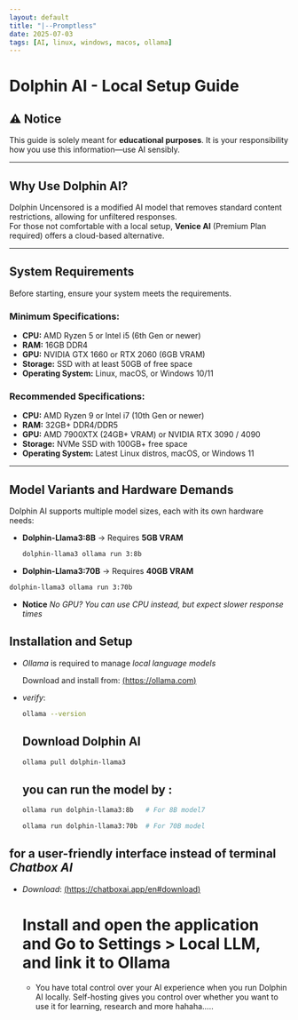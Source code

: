 ```yaml
---
layout: default
title: "|--Promptless"
date: 2025-07-03 
tags: [AI, linux, windows, macos, ollama]
---
```


# Dolphin AI - Local Setup Guide

## ⚠️ Notice
This guide is solely meant for **educational purposes**. It is your responsibility how you use this information—use AI sensibly.

---

## Why Use Dolphin AI?

Dolphin Uncensored is a modified AI model that removes standard content restrictions, allowing for unfiltered responses.  
For those not comfortable with a local setup, **Venice AI** (Premium Plan required) offers a cloud-based alternative.

---

## System Requirements

Before starting, ensure your system meets the requirements.

### Minimum Specifications:
- **CPU:** AMD Ryzen 5 or Intel i5 (6th Gen or newer)  
- **RAM:** 16GB DDR4  
- **GPU:** NVIDIA GTX 1660 or RTX 2060 (6GB VRAM)  
- **Storage:** SSD with at least 50GB of free space  
- **Operating System:** Linux, macOS, or Windows 10/11  

### Recommended Specifications:
- **CPU:** AMD Ryzen 9 or Intel i7 (10th Gen or newer)  
- **RAM:** 32GB+ DDR4/DDR5  
- **GPU:** AMD 7900XTX (24GB+ VRAM) or NVIDIA RTX 3090 / 4090  
- **Storage:** NVMe SSD with 100GB+ free space  
- **Operating System:** Latest Linux distros, macOS, or Windows 11

---

## Model Variants and Hardware Demands

Dolphin AI supports multiple model sizes, each with its own hardware needs:

- **Dolphin-Llama3:8B** → Requires **5GB VRAM**  
  ```bash
  dolphin-llama3 ollama run 3:8b
  ```
- **Dolphin-Llama3:70B** → Requires **40GB VRAM**
 ```bash
dolphin-llama3 ollama run 3:70b
```
- **Notice** *No GPU? You can use CPU instead, but expect slower response times*
## Installation and Setup
- *Ollama* is required to manage *local language models*
   
  Download and install from: [(https://ollama.com)](https://ollama.com)

- *verify*:
  ```bash
  ollama --version
  ```
  ## Download Dolphin AI
  ```bash
  ollama pull dolphin-llama3

  ```
  ## you can run the model by :
  ```bash
  ollama run dolphin-llama3:8b   # For 8B model7
   ```
   ```bash
  ollama run dolphin-llama3:70b  # For 70B model
  ```
## for  a user-friendly interface instead of terminal *Chatbox AI*
- *Download*: [(https://chatboxai.app/en#download)](https://chatboxai.app/en#download)
  
  # Install and open the application and Go to Settings > Local LLM, and link it to Ollama
  - You have total control over your AI experience when you run Dolphin AI locally. Self-hosting gives you control over whether you want to use it for learning, research and more hahaha.....
  
  
